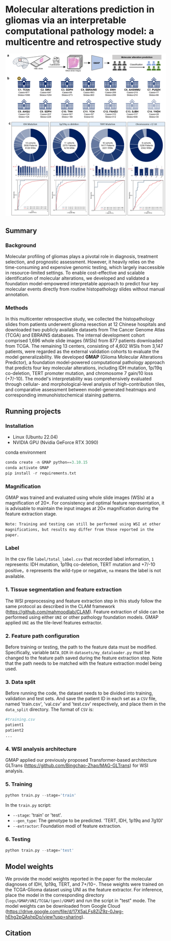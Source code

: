 # Molecular alterations prediction in gliomas via an interpretable computational pathology model: a multicentre and retrospective study
![Pipline](figure/figure.png)

## Summary
### Background 
Molecular profiling of gliomas plays a pivotal role in diagnosis, treatment selection, and prognostic assessment. However, it heavily relies on the time-consuming and expensive genomic testing, which largely inaccessible in resource-limited settings. To enable cost-effective and scalable identification of molecular alterations, we developed and validated a foundation model-empowered interpretable approach to predict four key molecular events directly from routine histopathology slides without manual annotation.

### Methods 
In this multicenter retrospective study, we collected the histopathology slides from patients underwent glioma resection at 12 Chinese hospitals and downloaded two publicly available datasets from The Cancer Genome Atlas (TCGA) and EBRAINS databases. The internal development cohort comprised 1,696 whole slide images (WSIs) from 877 patients downloaded from TCGA. The remaining 13 centers, consisting of 4,602 WSIs from 3,147 patients, were regarded as the external validation cohorts to evaluate the model generalizability. We developed **GMAP** (Glioma Molecular Alterations Predictor), a foundation model-powered computational pathology approach that predicts four key molecular alterations, including IDH mutation, 1p/19q co-deletion, TERT promoter mutation, and chromosome 7 gain/10 loss (+7/-10). The model's interpretability was comprehensively evaluated through cellular- and morphological-level analysis of high-contribution tiles, and comparative assessment between model-generated heatmaps and corresponding immunohistochemical staining patterns.

## Running projects
### Installation
- Linux (Ubuntu 22.04)
- NVIDIA GPU (Nvidia GeForce RTX 3090)

conda environment

```python
conda create -n GMAP python==3.10.15
conda activate GMAP
pip install -r requirements.txt
```

### Magnification
GMAP was trained and evaluated using whole slide images (WSIs) at a magnification of 20×. For consistency and optimal feature representation, it is advisable to maintain the input images at 20× magnification during the feature extraction stage.

`Note: Training and testing can still be performed using WSI at other magnifications, but results may differ from those reported in the paper.`

### Label
In the csv file `label/total_label.csv` that recorded label information, `1` represents: IDH mutation, 1p19q co-deletion, TERT mutation and +7/-10 positive，`0` represents the wild-type or negative, `na` means the label is not available.

### 1. Tissue segmentation and feature extraction
The WSI preprocessing and feature extraction step in this study follow the same protocol as described in the CLAM framework (https://github.com/mahmoodlab/CLAM). Feature extraction of slide can be performed using either `UNI` or other pathology foundation models. GMAP applied `UNI` as the tile-level features extractor.

### 2. Feature path configuration
Before training or testing, the path to the feature data must be modified. Specifically, variable `DATA_DIR` in `datasets/my_dataloader.py` must be changed to the feature path saved during the feature extraction step. Note that the path needs to be matched with the feature extraction model being used.

### 3. Data split
Before running the code, the dataset needs to be divided into training, validation and test sets. And save the patient ID in each set as a `CSV` file, named 'train.csv', 'val.csv' and 'test.csv' respectively, and place them in the `data_split` directory. The format of `CSV` is:

```python
#training.csv
patient1
patient2
...
```

### 4. WSI analysis architecture
GMAP applied our previously proposed Transformer-based architecture GLTrans (https://github.com/Bingchao-Zhao/MAG-GLTrans) for WSI analysis.

### 5. Training

```python
python train.py --stage='train'  
```

In the `train.py` script:
* `--stage`: 'train' or 'test'.
* `--gen_type`: The genotype to be predicted. 'TERT, IDH, 1p19q and 7g10l'
* `--extractor`: Foundation modl of feature extraction.

### 6. Testing
```python
python train.py --stage='test' 
```

## Model weights
We provide the model weights reported in the paper for the molecular diagnoses of IDH, 1p19q, TERT, and 7+/10−. These weights were trained on the TCGA-Glioma dataset using UNI as the feature extractor. For inference, place the model in the corresponding directory (`logs/GMAP/UNI/TCGA/(gen)/GMAP`) and run the script in "test" mode. The model weights can be downloaded from Google Cloud (https://drive.google.com/file/d/17X5aLFs8ZiZ9z-0Jwg-hEhg2pQAshpDo/view?usp=sharing).

## Citation





